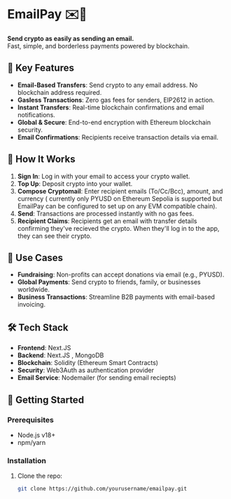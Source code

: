 # EmailPay ✉️💸

**Send crypto as easily as sending an email.**  
Fast, simple, and borderless payments powered by blockchain.


## 🌟 Key Features
- **Email-Based Transfers**: Send crypto to any email address. No blockchain address required.
- **Gasless Transactions**: Zero gas fees for senders, EIP2612 in action.
- **Instant Transfers**: Real-time blockchain confirmations and email notifications.
- **Global & Secure**: End-to-end encryption with Ethereum blockchain security.
- **Email Confirmations**: Recipients receive transaction details via email.

## 🚀 How It Works
1. **Sign In**: Log in with your email to access your crypto wallet.
2. **Top Up**: Deposit crypto into your wallet.
3. **Compose Cryptomail**: Enter recipient emails (To/Cc/Bcc), amount, and currency ( currently only PYUSD on Ethereum Sepolia is supported but EmailPay can be configured to set up on any EVM compatible chain).
4. **Send**: Transactions are processed instantly with no gas fees.
5. **Recipient Claims**: Recipients get an email with transfer details confirming they've recieved the crypto. When they'll log in to the app, they can see their crypto.

## 📖 Use Cases
- **Fundraising**: Non-profits can accept donations via email (e.g., PYUSD).
- **Global Payments**: Send crypto to friends, family, or businesses worldwide.
- **Business Transactions**: Streamline B2B payments with email-based invoicing.

## 🛠️ Tech Stack
- **Frontend**: Next.JS
- **Backend**: Next.JS , MongoDB
- **Blockchain**: Solidity (Ethereum Smart Contracts)
- **Security**: Web3Auth as authentication provider 
- **Email Service**: Nodemailer (for sending email reciepts)

## 🚧 Getting Started
### Prerequisites
- Node.js v18+
- npm/yarn

### Installation
1. Clone the repo:
   ```bash
   git clone https://github.com/yourusername/emailpay.git
